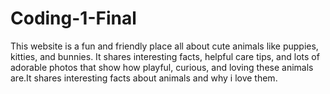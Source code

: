 # Coding-1-Final
This website is a fun and friendly place all about cute animals like puppies, kitties, and bunnies. It shares interesting facts, helpful care tips, and lots of adorable photos that show how playful, curious, and loving these animals are.It shares interesting facts about animals and why i love them.
<a href="index.html">                                                                                                                                  

